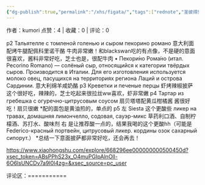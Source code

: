 ```yaml
---
{"dg-publish":true,"permalink":"/xhs/figata/","tags":["rednote","圣彼得堡"]}
---
```


作者：kumori
点赞：4   |   收藏：0   |   评论：0

p2 Тальятелле с томленой голенью и сыром пекорино романо 意大利面配烤牛腿配佩科里诺干酪 牛肉非常嫩！和blackswan吃的有点像，不是硬的意面很喜欢，酱料非常好吃，芝士也是，很配牛肉
• Пекори́но Рома́но (итал. Pecorino Romano) — солёный сыр, относящийся к категории твёрдых сыров. Производится в Италии. Для его изготовления используется молоко овец, пасущихся на территориях региона Лаций и острова Сардинии. 意大利绵羊咸奶酪
p3 Креветки и печеные перцы 虾烤辣椒披萨 这个很好吃，辣辣的，芝士吃起来很拉丝ww喜欢，虾非常嫩
p4 Тартар из гребешка с огуречно-цитрусовым соусом 扇贝塔塔配黄瓜柑橘酱 酱很好吃！扇贝很嫩
*配的面包是黄油煎的，单点的
p5 左 Siesta 这个更酸些
ликер на травах, домашняя лимончелло, содовая, сауэр-микс 草药利口酒、自制柠檬酒、苏打水、酸味剂
右 是让推荐酸一点的，结果我喝的这个更酸hh（可能是Federico-красный портвейн, цитрусовый ликер. кордины озок сахарный сипорут.）
*总结一下意面披萨都非常好吃，还会再去！

https://www.xiaohongshu.com/explore/668296ee000000000500450d?xsec_token=ABsPPhS23x_O4muPGIpAlnOll-6O6lsUNCDv7a9I0l4zg=&xsec_source=pc_user

评论区：===========

